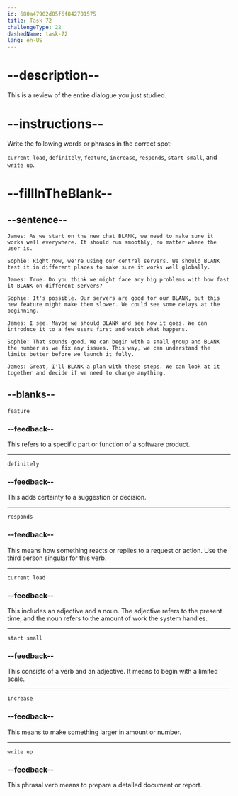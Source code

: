 ```yaml
---
id: 680a47902d05f6f842701575
title: Task 72
challengeType: 22
dashedName: task-72
lang: en-US
---
```


<!-- REVIEW -->

# --description--

This is a review of the entire dialogue you just studied.

# --instructions--

Write the following words or phrases in the correct spot:

`current load`, `definitely`, `feature`, `increase`, `responds`, `start small`, and `write up`.

# --fillInTheBlank--

## --sentence--

`James: As we start on the new chat BLANK, we need to make sure it works well everywhere. It should run smoothly, no matter where the user is.`

`Sophie: Right now, we're using our central servers. We should BLANK test it in different places to make sure it works well globally.`

`James: True. Do you think we might face any big problems with how fast it BLANK on different servers?`

`Sophie: It's possible. Our servers are good for our BLANK, but this new feature might make them slower. We could see some delays at the beginning.`

`James: I see. Maybe we should BLANK and see how it goes. We can introduce it to a few users first and watch what happens.`

`Sophie: That sounds good. We can begin with a small group and BLANK the number as we fix any issues. This way, we can understand the limits better before we launch it fully.`

`James: Great, I'll BLANK a plan with these steps. We can look at it together and decide if we need to change anything.`

## --blanks--

`feature`

### --feedback--

This refers to a specific part or function of a software product.

---

`definitely`

### --feedback--

This adds certainty to a suggestion or decision.

---

`responds`

### --feedback--

This means how something reacts or replies to a request or action. Use the third person singular for this verb.

---

`current load`

### --feedback--

This includes an adjective and a noun. The adjective refers to the present time, and the noun refers to the amount of work the system handles.

---

`start small`

### --feedback--

This consists of a verb and an adjective. It means to begin with a limited scale.

---

`increase`

### --feedback--

This means to make something larger in amount or number.

---

`write up`

### --feedback--

This phrasal verb means to prepare a detailed document or report.
